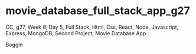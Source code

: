 # movie_database_full_stack_app_g27
CC, g27, Week 8, Day 5, Full Stack, Html, Css, React, Node, Javascript, Express, MongoDB, Second Project, Movie Database App

Boggin
